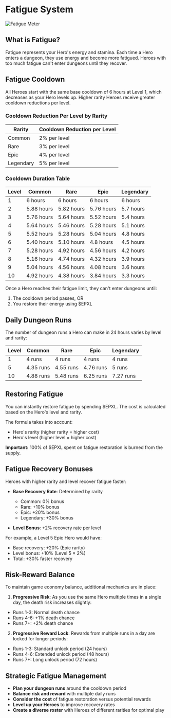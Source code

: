 # Fatigue System

![Fatigue Meter](https://placeholder.com/wp-content/uploads/2018/10/placeholder.png)

## What is Fatigue?

Fatigue represents your Hero's energy and stamina. Each time a Hero enters a dungeon, they use energy and become more fatigued. Heroes with too much fatigue can't enter dungeons until they recover.

## Fatigue Cooldown

All Heroes start with the same base cooldown of 6 hours at Level 1, which decreases as your Hero levels up. Higher rarity Heroes receive greater cooldown reductions per level.

### Cooldown Reduction Per Level by Rarity

| Rarity | Cooldown Reduction per Level |
|--------|----------------------------|
| Common | 2% per level |
| Rare | 3% per level |
| Epic | 4% per level |
| Legendary | 5% per level |

### Cooldown Duration Table

| Level | Common | Rare | Epic | Legendary |
|-------|--------|------|------|-----------|
| 1 | 6 hours | 6 hours | 6 hours | 6 hours |
| 2 | 5.88 hours | 5.82 hours | 5.76 hours | 5.7 hours |
| 3 | 5.76 hours | 5.64 hours | 5.52 hours | 5.4 hours |
| 4 | 5.64 hours | 5.46 hours | 5.28 hours | 5.1 hours |
| 5 | 5.52 hours | 5.28 hours | 5.04 hours | 4.8 hours |
| 6 | 5.40 hours | 5.10 hours | 4.8 hours | 4.5 hours |
| 7 | 5.28 hours | 4.92 hours | 4.56 hours | 4.2 hours |
| 8 | 5.16 hours | 4.74 hours | 4.32 hours | 3.9 hours |
| 9 | 5.04 hours | 4.56 hours | 4.08 hours | 3.6 hours |
| 10 | 4.92 hours | 4.38 hours | 3.84 hours | 3.3 hours |

Once a Hero reaches their fatigue limit, they can't enter dungeons until:
1. The cooldown period passes, OR
2. You restore their energy using $EPXL

## Daily Dungeon Runs

The number of dungeon runs a Hero can make in 24 hours varies by level and rarity:

| Level | Common | Rare | Epic | Legendary |
|-------|--------|------|------|-----------|
| 1 | 4 runs | 4 runs | 4 runs | 4 runs |
| 5 | 4.35 runs | 4.55 runs | 4.76 runs | 5 runs |
| 10 | 4.88 runs | 5.48 runs | 6.25 runs | 7.27 runs |

## Restoring Fatigue

You can instantly restore fatigue by spending $EPXL. The cost is calculated based on the Hero's level and rarity.

The formula takes into account:
- Hero's rarity (higher rarity = higher cost)
- Hero's level (higher level = higher cost)

**Important:** 100% of $EPXL spent on fatigue restoration is burned from the supply.

## Fatigue Recovery Bonuses

Heroes with higher rarity and level recover fatigue faster:

- **Base Recovery Rate**: Determined by rarity
  - Common: 0% bonus
  - Rare: +10% bonus
  - Epic: +20% bonus
  - Legendary: +30% bonus

- **Level Bonus**: +2% recovery rate per level

For example, a Level 5 Epic Hero would have:
- Base recovery: +20% (Epic rarity)
- Level bonus: +10% (Level 5 × 2%)
- Total: +30% faster recovery

## Risk-Reward Balance

To maintain game economy balance, additional mechanics are in place:

1. **Progressive Risk**: As you use the same Hero multiple times in a single day, the death risk increases slightly:
  - Runs 1-3: Normal death chance
  - Runs 4-6: +1% death chance
  - Runs 7+: +2% death chance

2. **Progressive Reward Lock**: Rewards from multiple runs in a day are locked for longer periods:
  - Runs 1-3: Standard unlock period (24 hours)
  - Runs 4-6: Extended unlock period (48 hours)
  - Runs 7+: Long unlock period (72 hours)

## Strategic Fatigue Management

- **Plan your dungeon runs** around the cooldown period
- **Balance risk and reward** with multiple daily runs
- **Consider the cost** of fatigue restoration versus potential rewards
- **Level up your Heroes** to improve recovery rates
- **Create a diverse roster** with Heroes of different rarities for optimal play